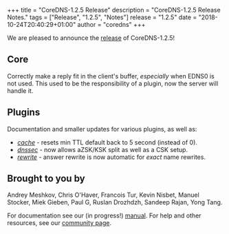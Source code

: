 +++
title = "CoreDNS-1.2.5 Release"
description = "CoreDNS-1.2.5 Release Notes."
tags = ["Release", "1.2.5", "Notes"]
release = "1.2.5"
date = "2018-10-24T20:40:29+01:00"
author = "coredns"
+++

We are pleased to announce the [release](https://github.com/inverse-inc/packetfence/go/coredns/releases/tag/v1.2.5) of
CoreDNS-1.2.5!

## Core

Correctly make a reply fit in the client's buffer, *especially* when EDNS0 is not used.
This used to be the responsibility of a plugin, now the server will handle it.

## Plugins

Documentation and smaller updates for various plugins, as well as:

* [*cache*](/plugins/cache) - resets min TTL default back to 5 second (instead of 0).
* [*dnssec*](/plugins/dnssec) - now allows aZSK/KSK split as well as a CSK setup.
* [*rewrite*](/plugins/rewrite) - answer rewrite is now automatic for _exact_ name rewrites.

## Brought to you by

Andrey Meshkov,
Chris O'Haver,
Francois Tur,
Kevin Nisbet,
Manuel Stocker,
Miek Gieben,
Paul G,
Ruslan Drozhdzh,
Sandeep Rajan,
Yong Tang.

For documentation see our (in progress!) [manual](/manual). For help and other resources, see our
[community page](https://coredns.io/community/).
